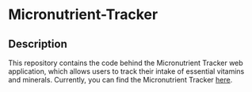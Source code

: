 # Micronutrient-Tracker
## Description 
This repository contains the code behind the Micronutrient Tracker web application, which allows users to track their intake of essential vitamins and minerals. Currently, you can find the Micronutrient Tracker <a href="https://tracknutrients.app" target="_blank">here</a>.